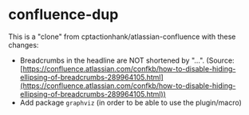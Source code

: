 # confluence-dup

This is a "clone" from cptactionhank/atlassian-confluence with these changes:

* Breadcrumbs in the headline are NOT shortened by "...".  (Source: [https://confluence.atlassian.com/confkb/how-to-disable-hiding-ellipsing-of-breadcrumbs-289964105.html](https://confluence.atlassian.com/confkb/how-to-disable-hiding-ellipsing-of-breadcrumbs-289964105.html))
* Add package `graphviz` (in order to be able to use the plugin/macro)

